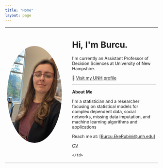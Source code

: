 ```yaml
---
title: "Home"
layout: page
---
```


<table>
  <tr>
    <td width="200px">
      <img src="assets/68785690-070C-479C-83E2-56EEBAF23A29.JPG" width="180px" style="border-radius: 50%;">
    </td>
    <td>

# Hi, I'm Burcu.

I'm currently an Assistant Professor of Decision Sciences at University of New Hampshire.

🔗 [Visit my UNH profile](https://paulcollege.unh.edu/person/burcu-eke-rubini)

---

**About Me**

I'm a statistician and a researcher focusing on statistical models for complex dependent data, social networks, missing data imputation, and machine learning algorithms and applications

Reach me at: [Burcu.EkeRubini@unh.edu]  

[CV](https://universitysystemnh-my.sharepoint.com/:b:/g/personal/be1008_usnh_edu/EZA0BSqWGIVCrVVKgkIBN84B2G_xF1S3GRJXPKfrweC8ow?e=l2Lmba)

    </td>
  </tr>
</table>
